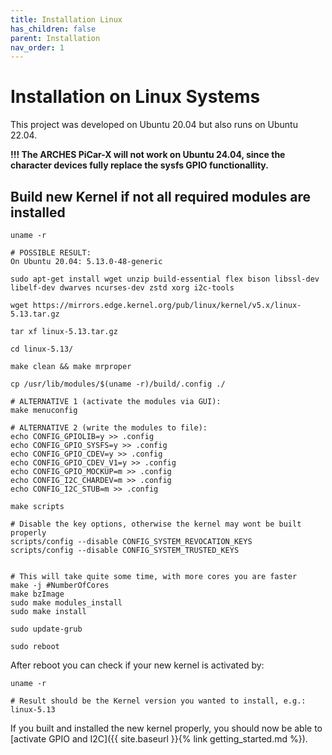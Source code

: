 ```yaml
---
title: Installation Linux
has_children: false
parent: Installation
nav_order: 1
---
```


# Installation on Linux Systems
This project was developed on Ubuntu 20.04 but also runs on Ubuntu 22.04.

**!!! The ARCHES PiCar-X will not work on Ubuntu 24.04, since the character devices fully replace the sysfs GPIO functionallity.**

## Build new Kernel if not all required modules are installed

```console
uname -r

# POSSIBLE RESULT:
On Ubuntu 20.04: 5.13.0-48-generic

sudo apt-get install wget unzip build-essential flex bison libssl-dev libelf-dev dwarves ncurses-dev zstd xorg i2c-tools

wget https://mirrors.edge.kernel.org/pub/linux/kernel/v5.x/linux-5.13.tar.gz

tar xf linux-5.13.tar.gz

cd linux-5.13/

make clean && make mrproper

cp /usr/lib/modules/$(uname -r)/build/.config ./

# ALTERNATIVE 1 (activate the modules via GUI):
make menuconfig

# ALTERNATIVE 2 (write the modules to file):
echo CONFIG_GPIOLIB=y >> .config
echo CONFIG_GPIO_SYSFS=y >> .config 
echo CONFIG_GPIO_CDEV=y >> .config
echo CONFIG_GPIO_CDEV_V1=y >> .config
echo CONFIG_GPIO_MOCKUP=m >> .config   
echo CONFIG_I2C_CHARDEV=m >> .config
echo CONFIG_I2C_STUB=m >> .config

make scripts

# Disable the key options, otherwise the kernel may wont be built properly
scripts/config --disable CONFIG_SYSTEM_REVOCATION_KEYS
scripts/config --disable CONFIG_SYSTEM_TRUSTED_KEYS


# This will take quite some time, with more cores you are faster
make -j #NumberOfCores
make bzImage
sudo make modules_install
sudo make install

sudo update-grub

sudo reboot
```

After reboot you can check if your new kernel is activated by:

```console
uname -r

# Result should be the Kernel version you wanted to install, e.g.:
linux-5.13
```

If you built and installed the new kernel properly, you should now be able to [activate GPIO and I2C]({{ site.baseurl }}{% link getting_started.md %}). 